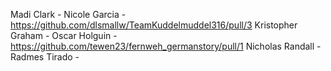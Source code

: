 Madi Clark		-
Nicole Garcia		- https://github.com/dlsmallw/TeamKuddelmuddel316/pull/3
Kristopher Graham	-
Oscar Holguin		- https://github.com/tewen23/fernweh_germanstory/pull/1
Nicholas Randall	-
Radmes Tirado		-
